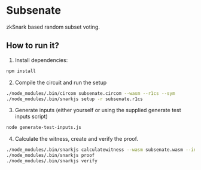 # Subsenate

zkSnark based random subset voting.

## How to run it?
1. Install dependencies:
```bash
npm install
```
2. Compile the circuit and run the setup
```bash
./node_modules/.bin/circom subsenate.circom --wasm --r1cs --sym
./node_modules/.bin/snarkjs setup -r subsenate.r1cs
```
3. Generate inputs (either yourself or using the supplied generate test inputs script)
```bash
node generate-test-inputs.js
```
4. Calculate the witness, create and verify the proof.
```bash
./node_modules/.bin/snarkjs calculatewitness --wasm subsenate.wasm --input input.json --witness witness.json
./node_modules/.bin/snarkjs proof
./node_modules/.bin/snarkjs verify
```